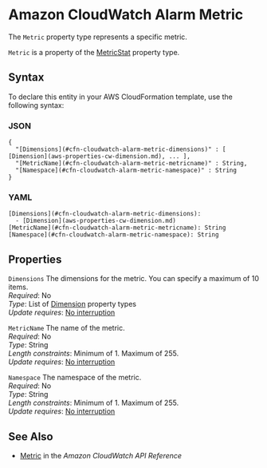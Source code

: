 # Amazon CloudWatch Alarm Metric<a name="aws-properties-cloudwatch-alarm-metric"></a>

<a name="aws-properties-cloudwatch-alarm-metric-description"></a>The `Metric` property type represents a specific metric\.

<a name="aws-properties-cloudwatch-alarm-metric-inheritance"></a> `Metric` is a property of the [MetricStat](aws-properties-cloudwatch-alarm-metricstat.md) property type\.

## Syntax<a name="aws-properties-cloudwatch-alarm-metric-syntax"></a>

To declare this entity in your AWS CloudFormation template, use the following syntax:

### JSON<a name="aws-properties-cloudwatch-alarm-metric-syntax.json"></a>

```
{
  "[Dimensions](#cfn-cloudwatch-alarm-metric-dimensions)" : [ [Dimension](aws-properties-cw-dimension.md), ... ],
  "[MetricName](#cfn-cloudwatch-alarm-metric-metricname)" : String,
  "[Namespace](#cfn-cloudwatch-alarm-metric-namespace)" : String
}
```

### YAML<a name="aws-properties-cloudwatch-alarm-metric-syntax.yaml"></a>

```
[Dimensions](#cfn-cloudwatch-alarm-metric-dimensions): 
  - [Dimension](aws-properties-cw-dimension.md)
[MetricName](#cfn-cloudwatch-alarm-metric-metricname): String
[Namespace](#cfn-cloudwatch-alarm-metric-namespace): String
```

## Properties<a name="aws-properties-cloudwatch-alarm-metric-properties"></a>

`Dimensions`  <a name="cfn-cloudwatch-alarm-metric-dimensions"></a>
The dimensions for the metric\. You can specify a maximum of 10 items\.  
*Required*: No  
*Type*: List of [Dimension](aws-properties-cw-dimension.md) property types  
*Update requires*: [No interruption](using-cfn-updating-stacks-update-behaviors.md#update-no-interrupt)

`MetricName`  <a name="cfn-cloudwatch-alarm-metric-metricname"></a>
The name of the metric\.  
*Required*: No  
*Type*: String  
*Length constraints*: Minimum of 1\. Maximum of 255\.  
*Update requires*: [No interruption](using-cfn-updating-stacks-update-behaviors.md#update-no-interrupt)

`Namespace`  <a name="cfn-cloudwatch-alarm-metric-namespace"></a>
The namespace of the metric\.  
*Required*: No  
*Type*: String  
*Length constraints*: Minimum of 1\. Maximum of 255\.  
*Update requires*: [No interruption](using-cfn-updating-stacks-update-behaviors.md#update-no-interrupt)

## See Also<a name="aws-properties-cloudwatch-alarm-metric-seealso"></a>
+ [Metric](https://docs.aws.amazon.com/AmazonCloudWatch/latest/APIReference/API_Metric.html) in the *Amazon CloudWatch API Reference*